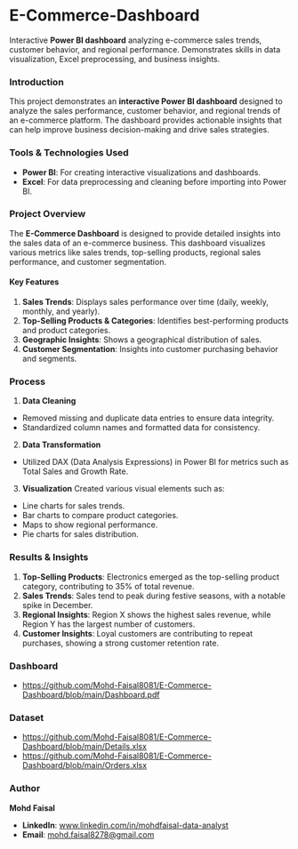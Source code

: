 # E-Commerce-Dashboard
Interactive **Power BI dashboard** analyzing e-commerce sales trends, customer behavior, and regional performance. Demonstrates skills in data visualization, Excel preprocessing, and business insights. 

### **Introduction**  
This project demonstrates an **interactive Power BI dashboard** designed to analyze the sales performance, customer behavior, and regional trends of an e-commerce platform. The dashboard provides actionable insights that can help improve business decision-making and drive sales strategies. 

### **Tools & Technologies Used**  
- **Power BI**: For creating interactive visualizations and dashboards. 
- **Excel**: For data preprocessing and cleaning before importing into Power BI. 

### **Project Overview** 
The **E-Commerce Dashboard** is designed to provide detailed insights into the sales data of an e-commerce business. This dashboard visualizes various metrics like sales trends, top-selling products, regional sales performance, and customer segmentation. 

#### **Key Features**  
1. **Sales Trends**: Displays sales performance over time (daily, weekly, monthly, and yearly). 
2. **Top-Selling Products & Categories**: Identifies best-performing products and product categories. 
3. **Geographic Insights**: Shows a geographical distribution of sales. 
4. **Customer Segmentation**: Insights into customer purchasing behavior and segments. 

### **Process** 
1. **Data Cleaning** 
- Removed missing and duplicate data entries to ensure data integrity. 
- Standardized column names and formatted data for consistency. 

2. **Data Transformation** 
- Utilized DAX (Data Analysis Expressions) in Power BI for metrics such as Total Sales and Growth Rate. 

3. **Visualization** 
Created various visual elements such as:  
- Line charts for sales trends. 
- Bar charts to compare product categories. 
- Maps to show regional performance. 
- Pie charts for sales distribution. 

### **Results & Insights** 
1. **Top-Selling Products**: Electronics emerged as the top-selling product category, contributing to 35% of total revenue. 
2. **Sales Trends**: Sales tend to peak during festive seasons, with a notable spike in December. 
3. **Regional Insights**: Region X shows the highest sales revenue, while Region Y has the largest number of customers. 
4. **Customer Insights**: Loyal customers are contributing to repeat purchases, showing a strong customer retention rate. 

### **Dashboard**
- https://github.com/Mohd-Faisal8081/E-Commerce-Dashboard/blob/main/Dashboard.pdf

### **Dataset**
- https://github.com/Mohd-Faisal8081/E-Commerce-Dashboard/blob/main/Details.xlsx
- https://github.com/Mohd-Faisal8081/E-Commerce-Dashboard/blob/main/Orders.xlsx

### **Author**  
**Mohd Faisal**
- **LinkedIn**: www.linkedin.com/in/mohdfaisal-data-analyst
- **Email**: mohd.faisal8278@gmail.com
